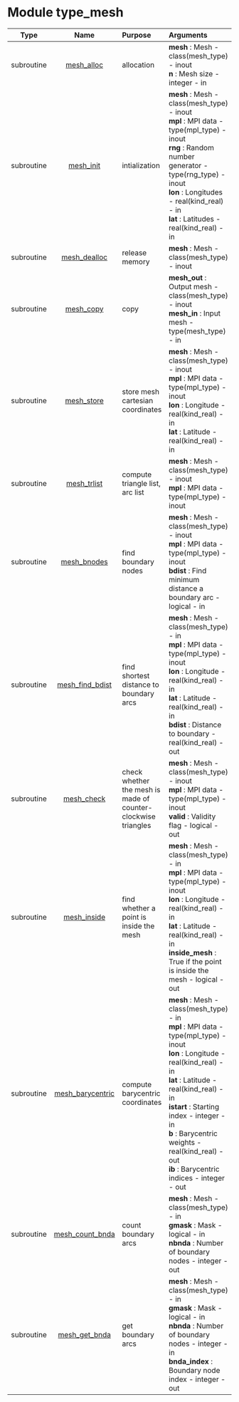 # Module type_mesh

| Type | Name | Purpose | Arguments          |
| :--: | :--: | :------ | :----------------- |
| subroutine | [mesh_alloc](https://github.com/JCSDA/saber/tree/develop/src/saber/bump/type_mesh.F90#L87) | allocation | **mesh** :  Mesh - class(mesh_type) - inout<br>**n** :  Mesh size - integer - in |
| subroutine | [mesh_init](https://github.com/JCSDA/saber/tree/develop/src/saber/bump/type_mesh.F90#L120) | intialization | **mesh** :  Mesh - class(mesh_type) - inout<br>**mpl** :  MPI data - type(mpl_type) - inout<br>**rng** :  Random number generator - type(rng_type) - inout<br>**lon** :  Longitudes - real(kind_real) - in<br>**lat** :  Latitudes - real(kind_real) - in |
| subroutine | [mesh_dealloc](https://github.com/JCSDA/saber/tree/develop/src/saber/bump/type_mesh.F90#L227) | release memory | **mesh** :  Mesh - class(mesh_type) - inout |
| subroutine | [mesh_copy](https://github.com/JCSDA/saber/tree/develop/src/saber/bump/type_mesh.F90#L265) | copy | **mesh_out** :  Output mesh - class(mesh_type) - inout<br>**mesh_in** :  Input mesh - type(mesh_type) - in |
| subroutine | [mesh_store](https://github.com/JCSDA/saber/tree/develop/src/saber/bump/type_mesh.F90#L326) | store mesh cartesian coordinates | **mesh** :  Mesh - class(mesh_type) - inout<br>**mpl** :  MPI data - type(mpl_type) - inout<br>**lon** :  Longitude - real(kind_real) - in<br>**lat** :  Latitude - real(kind_real) - in |
| subroutine | [mesh_trlist](https://github.com/JCSDA/saber/tree/develop/src/saber/bump/type_mesh.F90#L356) | compute triangle list, arc list | **mesh** :  Mesh - class(mesh_type) - inout<br>**mpl** :  MPI data - type(mpl_type) - inout |
| subroutine | [mesh_bnodes](https://github.com/JCSDA/saber/tree/develop/src/saber/bump/type_mesh.F90#L423) | find boundary nodes | **mesh** :  Mesh - class(mesh_type) - inout<br>**mpl** :  MPI data - type(mpl_type) - inout<br>**bdist** :  Find minimum distance a boundary arc - logical - in |
| subroutine | [mesh_find_bdist](https://github.com/JCSDA/saber/tree/develop/src/saber/bump/type_mesh.F90#L508) | find shortest distance to boundary arcs | **mesh** :  Mesh - class(mesh_type) - in<br>**mpl** :  MPI data - type(mpl_type) - inout<br>**lon** :  Longitude - real(kind_real) - in<br>**lat** :  Latitude - real(kind_real) - in<br>**bdist** :  Distance to boundary - real(kind_real) - out |
| subroutine | [mesh_check](https://github.com/JCSDA/saber/tree/develop/src/saber/bump/type_mesh.F90#L563) | check whether the mesh is made of counter-clockwise triangles | **mesh** :  Mesh - class(mesh_type) - inout<br>**mpl** :  MPI data - type(mpl_type) - inout<br>**valid** :  Validity flag - logical - out |
| subroutine | [mesh_inside](https://github.com/JCSDA/saber/tree/develop/src/saber/bump/type_mesh.F90#L636) | find whether a point is inside the mesh | **mesh** :  Mesh - class(mesh_type) - in<br>**mpl** :  MPI data - type(mpl_type) - inout<br>**lon** :  Longitude - real(kind_real) - in<br>**lat** :  Latitude - real(kind_real) - in<br>**inside_mesh** :  True if the point is inside the mesh - logical - out |
| subroutine | [mesh_barycentric](https://github.com/JCSDA/saber/tree/develop/src/saber/bump/type_mesh.F90#L670) | compute barycentric coordinates | **mesh** :  Mesh - class(mesh_type) - in<br>**mpl** :  MPI data - type(mpl_type) - inout<br>**lon** :  Longitude - real(kind_real) - in<br>**lat** :  Latitude - real(kind_real) - in<br>**istart** :  Starting index - integer - in<br>**b** :  Barycentric weights - real(kind_real) - out<br>**ib** :  Barycentric indices - integer - out |
| subroutine | [mesh_count_bnda](https://github.com/JCSDA/saber/tree/develop/src/saber/bump/type_mesh.F90#L702) | count boundary arcs | **mesh** :  Mesh - class(mesh_type) - in<br>**gmask** :  Mask - logical - in<br>**nbnda** :  Number of boundary nodes - integer - out |
| subroutine | [mesh_get_bnda](https://github.com/JCSDA/saber/tree/develop/src/saber/bump/type_mesh.F90#L746) | get boundary arcs | **mesh** :  Mesh - class(mesh_type) - in<br>**gmask** :  Mask - logical - in<br>**nbnda** :  Number of boundary nodes - integer - in<br>**bnda_index** :  Boundary node index - integer - out |
